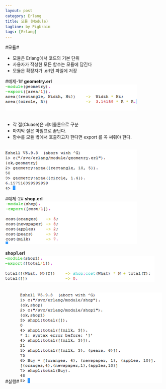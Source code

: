 ```yaml
---
layout: post
category: Erlang
title: 모듈 (Module)
tagline: by Pigbrain
tags: [Erlang]
---
```


<!--more-->

#모듈#
* 모듈은 Erlang에서 코드의 기본 단위
* 사용자가 작성한 모든 함수는 모듈에 담긴다
* 모듈은 확장자가 .erl인 파일에 저장

#예제-1#
**geometry.erl**
<img src="/assets/themes/Snail/img/Erlang/Module/module-1.png" alt="">  
<br>
* 각 절(Cluase)은 세미콜론으로 구분
* 마지막 절은 마침표로 끝난다.
* 함수를 모듈 밖에서 호출하고자 한다면 export 를 꼭 써줘야 한다.
<br>
<img src="/assets/themes/Snail/img/Erlang/Module/module-2.png" alt="">  
<br>

#예제-2#
**shop.erl**
<img src="/assets/themes/Snail/img/Erlang/Module/module-3.png" alt="">  
<br>
**shop1.erl**
<img src="/assets/themes/Snail/img/Erlang/Module/module-4.png" alt="">  
<br>

#실행#
<img src="/assets/themes/Snail/img/Erlang/Module/module-5.png" alt="">  

